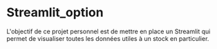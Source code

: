 # Streamlit_option

L'objectif de ce projet personnel est de mettre en place un Streamlit qui permet de visualiser toutes les données utiles à un stock en particulier.
